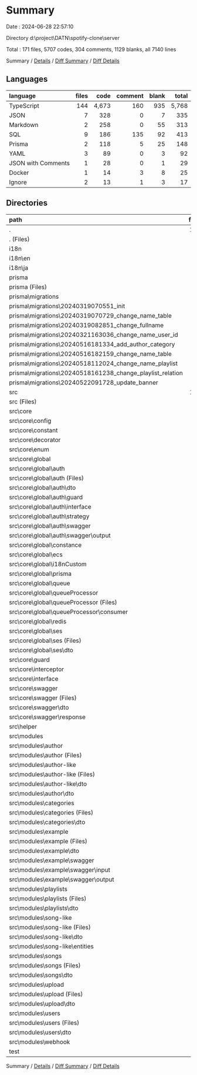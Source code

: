 # Summary

Date : 2024-06-28 22:57:10

Directory d:\\project\\DATN\\spotify-clone\\server

Total : 171 files, 5707 codes, 304 comments, 1129 blanks, all 7140 lines

Summary / [Details](details.md) / [Diff Summary](diff.md) / [Diff Details](diff-details.md)

## Languages

| language           | files |  code | comment | blank | total |
| :----------------- | ----: | ----: | ------: | ----: | ----: |
| TypeScript         |   144 | 4,673 |     160 |   935 | 5,768 |
| JSON               |     7 |   328 |       0 |     7 |   335 |
| Markdown           |     2 |   258 |       0 |    55 |   313 |
| SQL                |     9 |   186 |     135 |    92 |   413 |
| Prisma             |     2 |   118 |       5 |    25 |   148 |
| YAML               |     3 |    89 |       0 |     3 |    92 |
| JSON with Comments |     1 |    28 |       0 |     1 |    29 |
| Docker             |     1 |    14 |       3 |     8 |    25 |
| Ignore             |     2 |    13 |       1 |     3 |    17 |

## Directories

| path                                                        | files |  code | comment | blank | total |
| :---------------------------------------------------------- | ----: | ----: | ------: | ----: | ----: |
| .                                                           |   171 | 5,707 |     304 | 1,129 | 7,140 |
| . (Files)                                                   |    14 |   601 |       4 |    79 |   684 |
| i18n                                                        |     2 |   137 |       0 |     2 |   139 |
| i18n\\en                                                    |     1 |    64 |       0 |     1 |    65 |
| i18n\\ja                                                    |     1 |    73 |       0 |     1 |    74 |
| prisma                                                      |    12 |   318 |     178 |   119 |   615 |
| prisma (Files)                                              |     3 |   132 |      43 |    27 |   202 |
| prisma\\migrations                                          |     9 |   186 |     135 |    92 |   413 |
| prisma\\migrations\\20240319070551_init                     |     1 |    29 |       8 |    11 |    48 |
| prisma\\migrations\\20240319070729_change_name_table        |     1 |    28 |      18 |    13 |    59 |
| prisma\\migrations\\20240319082851_change_fullname          |     1 |     2 |       8 |     1 |    11 |
| prisma\\migrations\\20240321163036_change_name_user_id      |     1 |     4 |      10 |     3 |    17 |
| prisma\\migrations\\20240516181334_add_author_category      |     1 |    56 |      33 |    24 |   113 |
| prisma\\migrations\\20240516182159_change_name_table        |     1 |    41 |      27 |    22 |    90 |
| prisma\\migrations\\20240518112024_change_name_playlist     |     1 |     4 |      11 |     3 |    18 |
| prisma\\migrations\\20240518161238_change_playlist_relation |     1 |    18 |      16 |    11 |    45 |
| prisma\\migrations\\20240522091728_update_banner            |     1 |     4 |       4 |     4 |    12 |
| src                                                         |   141 | 4,622 |     122 |   923 | 5,667 |
| src (Files)                                                 |     4 |   228 |      52 |    33 |   313 |
| src\\core                                                   |    58 | 2,179 |      56 |   401 | 2,636 |
| src\\core\\config                                           |     2 |   104 |       0 |    12 |   116 |
| src\\core\\constant                                         |     1 |    26 |       2 |     1 |    29 |
| src\\core\\decorator                                        |     8 |    66 |       0 |    22 |    88 |
| src\\core\\enum                                             |     3 |   405 |       3 |    48 |   456 |
| src\\core\\global                                           |    32 | 1,267 |      43 |   252 | 1,562 |
| src\\core\\global\\auth                                     |    14 |   477 |      18 |   107 |   602 |
| src\\core\\global\\auth (Files)                             |     3 |   181 |       1 |    32 |   214 |
| src\\core\\global\\auth\\dto                                |     3 |    53 |       0 |    11 |    64 |
| src\\core\\global\\auth\\guard                              |     2 |    68 |       5 |    17 |    90 |
| src\\core\\global\\auth\\interface                          |     2 |    27 |       3 |     5 |    35 |
| src\\core\\global\\auth\\strategy                           |     1 |    33 |       9 |    10 |    52 |
| src\\core\\global\\auth\\swagger                            |     3 |   115 |       0 |    32 |   147 |
| src\\core\\global\\auth\\swagger\\output                    |     3 |   115 |       0 |    32 |   147 |
| src\\core\\global\\constance                                |     2 |    44 |       1 |    10 |    55 |
| src\\core\\global\\ecs                                      |     2 |    62 |       1 |    18 |    81 |
| src\\core\\global\\i18nCustom                               |     2 |    44 |       1 |     7 |    52 |
| src\\core\\global\\prisma                                   |     2 |    54 |       0 |     8 |    62 |
| src\\core\\global\\queue                                    |     1 |    20 |       0 |     3 |    23 |
| src\\core\\global\\queueProcessor                           |     4 |   123 |      16 |    37 |   176 |
| src\\core\\global\\queueProcessor (Files)                   |     3 |    85 |      16 |    26 |   127 |
| src\\core\\global\\queueProcessor\\consumer                 |     1 |    38 |       0 |    11 |    49 |
| src\\core\\global\\redis                                    |     2 |    58 |       1 |    14 |    73 |
| src\\core\\global\\ses                                      |     3 |   385 |       5 |    48 |   438 |
| src\\core\\global\\ses (Files)                              |     2 |   368 |       5 |    44 |   417 |
| src\\core\\global\\ses\\dto                                 |     1 |    17 |       0 |     4 |    21 |
| src\\core\\guard                                            |     4 |    85 |       8 |    21 |   114 |
| src\\core\\interceptor                                      |     3 |    64 |       0 |     8 |    72 |
| src\\core\\interface                                        |     2 |    63 |       0 |    10 |    73 |
| src\\core\\swagger                                          |     3 |    99 |       0 |    27 |   126 |
| src\\core\\swagger (Files)                                  |     1 |    21 |       0 |     3 |    24 |
| src\\core\\swagger\\dto                                     |     1 |     7 |       0 |     3 |    10 |
| src\\core\\swagger\\response                                |     1 |    71 |       0 |    21 |    92 |
| src\\helper                                                 |     7 |   380 |      14 |    76 |   470 |
| src\\modules                                                |    72 | 1,835 |       0 |   413 | 2,248 |
| src\\modules\\author                                        |     8 |   176 |       0 |    41 |   217 |
| src\\modules\\author (Files)                                |     5 |   139 |       0 |    30 |   169 |
| src\\modules\\author-like                                   |     7 |   147 |       0 |    39 |   186 |
| src\\modules\\author-like (Files)                           |     5 |   136 |       0 |    34 |   170 |
| src\\modules\\author-like\\dto                              |     2 |    11 |       0 |     5 |    16 |
| src\\modules\\author\\dto                                   |     3 |    37 |       0 |    11 |    48 |
| src\\modules\\categories                                    |     8 |   185 |       0 |    43 |   228 |
| src\\modules\\categories (Files)                            |     5 |   148 |       0 |    32 |   180 |
| src\\modules\\categories\\dto                               |     3 |    37 |       0 |    11 |    48 |
| src\\modules\\example                                       |     8 |   273 |       0 |    55 |   328 |
| src\\modules\\example (Files)                               |     3 |   145 |       0 |    22 |   167 |
| src\\modules\\example\\dto                                  |     2 |    96 |       0 |    20 |   116 |
| src\\modules\\example\\swagger                              |     3 |    32 |       0 |    13 |    45 |
| src\\modules\\example\\swagger\\input                       |     1 |     6 |       0 |     3 |     9 |
| src\\modules\\example\\swagger\\output                      |     2 |    26 |       0 |    10 |    36 |
| src\\modules\\playlists                                     |     8 |   295 |       0 |    52 |   347 |
| src\\modules\\playlists (Files)                             |     5 |   262 |       0 |    41 |   303 |
| src\\modules\\playlists\\dto                                |     3 |    33 |       0 |    11 |    44 |
| src\\modules\\song-like                                     |     8 |   143 |       0 |    40 |   183 |
| src\\modules\\song-like (Files)                             |     5 |   131 |       0 |    34 |   165 |
| src\\modules\\song-like\\dto                                |     2 |    11 |       0 |     5 |    16 |
| src\\modules\\song-like\\entities                           |     1 |     1 |       0 |     1 |     2 |
| src\\modules\\songs                                         |     8 |   327 |       0 |    57 |   384 |
| src\\modules\\songs (Files)                                 |     5 |   275 |       0 |    44 |   319 |
| src\\modules\\songs\\dto                                    |     3 |    52 |       0 |    13 |    65 |
| src\\modules\\upload                                        |     7 |   128 |       0 |    34 |   162 |
| src\\modules\\upload (Files)                                |     5 |   122 |       0 |    30 |   152 |
| src\\modules\\upload\\dto                                   |     2 |     6 |       0 |     4 |    10 |
| src\\modules\\users                                         |     7 |   128 |       0 |    39 |   167 |
| src\\modules\\users (Files)                                 |     5 |   124 |       0 |    35 |   159 |
| src\\modules\\users\\dto                                    |     2 |     4 |       0 |     4 |     8 |
| src\\modules\\webhook                                       |     3 |    33 |       0 |    13 |    46 |
| test                                                        |     2 |    29 |       0 |     6 |    35 |

Summary / [Details](details.md) / [Diff Summary](diff.md) / [Diff Details](diff-details.md)
